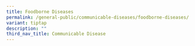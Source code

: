 ```yaml
---
title: Foodborne Diseases
permalink: /general-public/communicable-diseases/foodborne-diseases/
variant: tiptap
description: ""
third_nav_title: Communicable Disease
---
```

